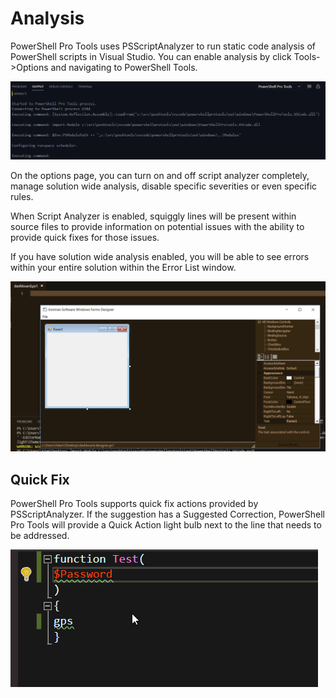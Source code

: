 # Analysis

PowerShell Pro Tools uses PSScriptAnalyzer to run static code analysis of PowerShell scripts in Visual Studio. You can enable analysis by click Tools-&gt;Options and navigating to PowerShell Tools. 

![Script Analysis Options](../../.gitbook/assets/image%20%2827%29.png)

On the options page, you can turn on and off script analyzer completely, manage solution wide analysis, disable specific severities or even specific rules. 

When Script Analyzer is enabled, squiggly lines will be present within source files to provide information on potential issues with the ability to provide quick fixes for those issues. 

If you have solution wide analysis enabled, you will be able to see errors within your entire solution within the Error List window. 

![Error List Window](../../.gitbook/assets/image%20%289%29.png)

## Quick Fix

PowerShell Pro Tools supports quick fix actions provided by PSScriptAnalyzer. If the suggestion has a Suggested Correction, PowerShell Pro Tools will provide a Quick Action light bulb next to the line that needs to be addressed. 

![Executing quick fix actions](../../.gitbook/assets/quickfix.gif)

